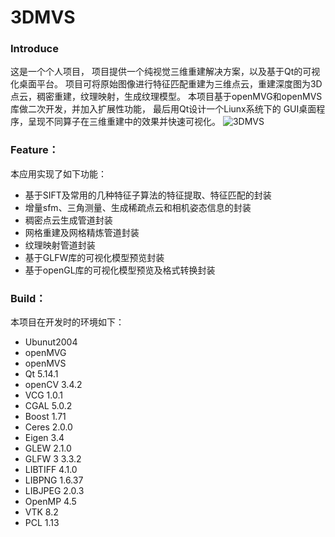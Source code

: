 # 3DMVS
### Introduce
  这是一个个人项目， 项目提供一个纯视觉三维重建解决方案，以及基于Qt的可视化桌面平台。 项目可将原始图像进行特征匹配重建为三维点云，重建深度图为3D点云，稠密重建，纹理映射，生成纹理模型。
本项目基于openMVG和openMVS库做二次开发，并加入扩展性功能， 最后用Qt设计一个Liunx系统下的 GUI桌面程序，呈现不同算子在三维重建中的效果并快速可视化。
![3DMVS](https://github.com/lijjil/3DMVS/assets/38279706/2a2e22b5-65dc-4b1e-a109-97e1e6c83cba)


### Feature：
  本应用实现了如下功能：
* 基于SIFT及常用的几种特征子算法的特征提取、特征匹配的封装
* 增量sfm、三角测量、生成稀疏点云和相机姿态信息的封装
* 稠密点云生成管道封装
* 网格重建及网格精炼管道封装
* 纹理映射管道封装
* 基于GLFW库的可视化模型预览封装
* 基于openGL库的可视化模型预览及格式转换封装


### Build：
  本项目在开发时的环境如下：
* Ubunut2004
* openMVG
* openMVS
* Qt 		5.14.1
* openCV 		3.4.2 
* VCG		1.0.1
* CGAL		5.0.2
* Boost 		1.71
* Ceres 		2.0.0
* Eigen 		3.4
* GLEW		2.1.0
* GLFW		3 3.3.2
* LIBTIFF		4.1.0
* LIBPNG		1.6.37
* LIBJPEG		2.0.3
* OpenMP		4.5
* VTK		8.2
* PCL		1.13





